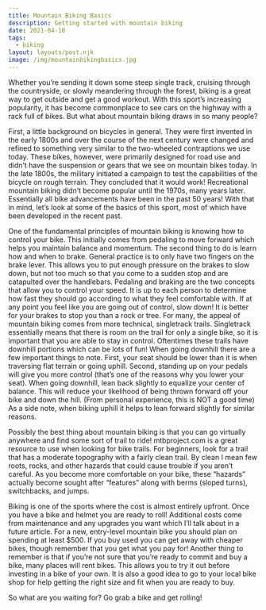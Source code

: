 ```yaml
---
title: Mountain Biking Basics
description: Getting started with mountain biking
date: 2021-04-10
tags:
  - biking
layout: layouts/post.njk
image: /img/mountainbikingbasics.jpg
---
```


Whether you’re sending it down some steep single track, cruising through the countryside, or slowly meandering through the forest, biking is a great way to get outside and get a good workout. With this sport’s increasing popularity, it has become commonplace to see cars on the highway with a rack full of bikes. But what about mountain biking draws in so many people? 

First, a little background on bicycles in general. They were first invented in the early 1800s and over the course of the next century were changed and refined to something very similar to the two-wheeled contraptions we use today. These bikes, however, were primarily designed for road use and didn’t have the suspension or gears that we see on mountain bikes today. In the late 1800s, the military initiated a campaign to test the capabilities of the bicycle on rough terrain. They concluded that it would work! Recreational mountain biking didn’t become popular until the 1970s, many years later. Essentially all bike advancements have been in the past 50 years! With that in mind, let’s look at some of the basics of this sport, most of which have been developed in the recent past.

One of the fundamental principles of mountain biking is knowing how to control your bike. This initially comes from pedaling to move forward which helps you maintain balance and momentum. The second thing to do is learn how and when to brake. General practice is to only have two fingers on the brake lever. This allows you to put enough pressure on the brakes to slow down, but not too much so that you come to a sudden stop and are catapulted over the handlebars. Pedaling and braking are the two concepts that allow you to control your speed. It is up to each person to determine how fast they should go according to what they feel comfortable with. If at any point you feel like you are going out of control, slow down! It is better for your brakes to stop you than a rock or tree.
For many, the appeal of mountain biking comes from more technical, singletrack trails. Singletrack essentially means that there is room on the trail for only a single bike, so it is important that you are able to stay in control. Oftentimes these trails have downhill portions which can be lots of fun! When going downhill there are a few important things to note. First, your seat should be lower than it is when traversing flat terrain or going uphill. Second, standing up on your pedals will give you more control (that’s one of the reasons why you lower your seat). When going downhill, lean back slightly to equalize your center of balance. This will reduce your likelihood of being thrown forward off your bike and down the hill. (From personal experience, this is NOT a good time) As a side note, when biking uphill it helps to lean forward slightly for similar reasons.

Possibly the best thing about mountain biking is that you can go virtually anywhere and find some sort of trail to ride! mtbproject.com is a great resource to use when looking for bike trails. For beginners, look for a trail that has a moderate topography with a fairly clean trail. By clean I mean few roots, rocks, and other hazards that could cause trouble if you aren’t careful. As you become more comfortable on your bike, these “hazards” actually become sought after “features” along with berms (sloped turns), switchbacks, and jumps.

Biking is one of the sports where the cost is almost entirely upfront. Once you have a bike and helmet you are ready to roll! Additional costs come from maintenance and any upgrades you want which I’ll talk about in a future article. For a new, entry-level mountain bike you should plan on spending at least $500. If you buy used you can get away with cheaper bikes, though remember that you get what you pay for! Another thing to remember is that if you’re not sure that you’re ready to commit and buy a bike, many places will rent bikes. This allows you to try it out before investing in a bike of your own. It is also a good idea to go to your local bike shop for help getting the right size and fit when you are ready to buy.

So what are you waiting for? Go grab a bike and get rolling!